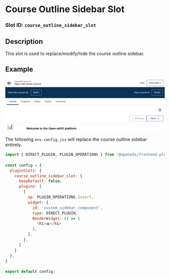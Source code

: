 # Course Outline Sidebar Slot

### Slot ID: `course_outline_sidebar_slot`

## Description

This slot is used to replace/modify/hide the course outline sidebar.

## Example

![📊 in sidebar slot](./screenshot.png)

The following `env.config.jsx` will replace the course outline sidebar entirely.

```js
import { DIRECT_PLUGIN, PLUGIN_OPERATIONS } from '@openedx/frontend-plugin-framework';

const config = {
  pluginSlots: {
    course_outline_sidebar_slot: {
      keepDefault: false,
      plugins: [
        {
          op: PLUGIN_OPERATIONS.Insert,
          widget: {
            id: 'custom_sidebar_component',
            type: DIRECT_PLUGIN,
            RenderWidget: () => (
              <h1>📊</h1>
            ),
          },
        },
      ]
    }
  },
}

export default config;
```
